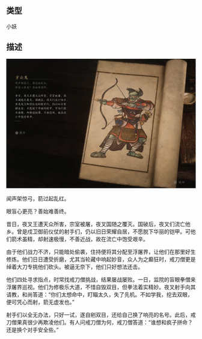 
## 类型

小妖

## 描述

![穿云鬼](../../images/小妖/穿云鬼.jpg)

闻声架惊弓，箭过起乱红。

眼盲心更亮？善始难善终。

昔日，夜叉王遭天众所害，宗室被屠，夜叉国随之覆灭。国破后，夜叉们流亡他乡。曾是戍卫御前仪仗的射手们，仍以旧日荣耀自居，不愿脱下华丽的铠甲。可他们箭术虽精，却射速极慢，不善近战，故在流亡中饱受艰辛。

由于他们战力不济，只能暗处偷袭，住持便将其分配至浮屠界，让他们在那里好生修炼。他们日日遭受折磨，尤其当轮藏中响起妙音，众人为之癫狂时，戒刀僧更是绰着大刀专挑他们砍头。被逼无奈下，他们只好想法还击。

他们四处寻求指点，时常找戒刀僧挑战，结果屡战屡败。一日，监院的盲眼拳僧来浮屠界巡视。他们为修极乐大道，不惜自毁双目，但拳法着实精妙。夜叉射手向其请教，和尚答道：“你们太想命中，盯瞄太久，失了先机。不如学我，挖去双眼，便可凭心而射，箭无虚发也。”

射手们以全无办法，只好一试，遂自剜双目，还给自己换了响亮的名号。此后，戒刀僧果真很少再欺凌他们。有人问戒刀僧为何，戒刀僧答道：“谁想和疯子拼命？还是换个对手安全些。”


    